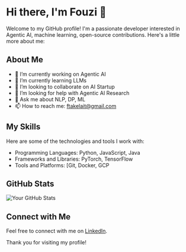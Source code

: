 # Hi there, I'm Fouzi 👋

Welcome to my GitHub profile! I'm a passionate developer interested in Agentic AI, machine learning, open-source contributions. Here's a little more about me:

## About Me

- 🔭 I’m currently working on Agentic AI
- 🌱 I’m currently learning LLMs
- 👯 I’m looking to collaborate on AI Startup
- 🤔 I’m looking for help with Agentic AI Research
- 💬 Ask me about NLP, DP, ML
- 📫 How to reach me: ftakelait@gmail.com

## My Skills

Here are some of the technologies and tools I work with:

- Programming Languages: Python, JavaScript, Java
- Frameworks and Libraries: PyTorch, TensorFlow
- Tools and Platforms: [Git, Docker, GCP

## GitHub Stats

![Your GitHub Stats](https://github-readme-stats.vercel.app/api?username=ftakelait&show_icons=true&hide_border=true)

## Connect with Me

Feel free to connect with me on [LinkedIn](https://www.linkedin.com/in/ftakelait/).

Thank you for visiting my profile!
